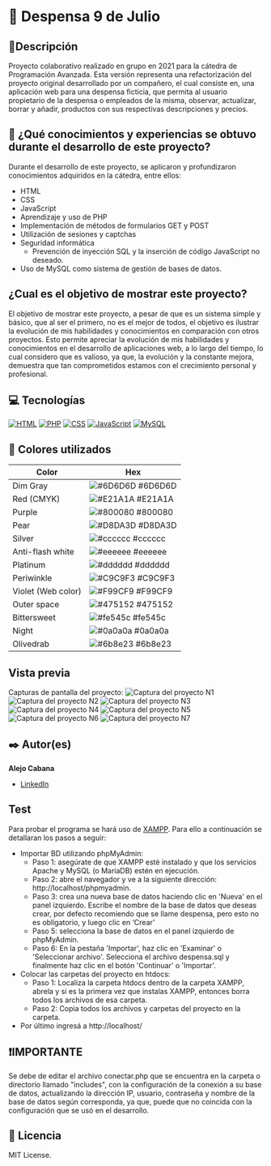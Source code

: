 # 🛒 Despensa 9 de Julio


## 📑Descripción
Proyecto colaborativo realizado en grupo en 2021 para la cátedra de Programación Avanzada. Esta versión representa una refactorización del proyecto original desarrollado por un compañero, el cual consiste en, una aplicación web para una despensa ficticia, que permita al usuario propietario de la despensa o empleados de la misma, observar, actualizar, borrar y añadir, productos con sus respectivas descripciones y precios.


## 🤔 ¿Qué conocimientos y experiencias se obtuvo durante el desarrollo de este proyecto?
Durante el desarrollo de este proyecto, se aplicaron y profundizaron conocimientos adquiridos en la cátedra, entre ellos:
- HTML
- CSS
- JavaScript
- Aprendizaje y uso de PHP
- Implementación de métodos de formularios GET y POST
- Utilización de sesiones y captchas
- Seguridad informática
  * Prevención de inyección SQL y la inserción de código JavaScript no deseado. 
- Uso de MySQL como sistema de gestión de bases de datos.


## ¿Cual es el objetivo de mostrar este proyecto?
El objetivo de mostrar este proyecto, a pesar de que es un sistema simple y básico, que al ser el primero, no es el mejor de todos, el objetivo es ilustrar la evolución de mis habilidades y conocimientos en comparación con otros proyectos.
Esto permite apreciar la evolución de mis habilidades y conocimientos en el desarrollo de aplicaciones web, a lo largo del tiempo, lo cual considero que es valioso, ya que, la evolución y la constante mejora, demuestra que tan comprometidos estamos con el crecimiento personal y profesional.


## 💻 Tecnologías
<!-- Iconos sacados de: https://github.com/hendrasob/badges/blob/master/README.md y https://github.com/alexandresanlim/Badges4-README.md-Profile -->
[![HTML](https://img.shields.io/badge/HTML5-E34F26?style=for-the-badge&logo=html5&logoColor=white)](https://www.w3.org/html/)
[![PHP](https://img.shields.io/badge/PHP-777BB4?style=for-the-badge&logo=php&logoColor=white)](https://www.php.net/)
[![CSS](https://img.shields.io/badge/CSS3-1572B6?style=for-the-badge&logo=css3&logoColor=white)](https://www.w3schools.com/css/)
[![JavaScript](https://img.shields.io/badge/JavaScript-F7DF1E?style=for-the-badge&logo=javascript&logoColor=black)](https://developer.mozilla.org/es/docs/Web/JavaScript)
[![MySQL](https://img.shields.io/badge/MySQL-005C84?style=for-the-badge&logo=mysql&logoColor=white)](https://www.mysql.com/)


## 🎨 Colores utilizados
| Color             | Hex                  |
| ----------------- | ---------------------|
| Dim Gray | ![#6D6D6D](https://via.placeholder.com/10/6D6D6D?text=+) #6D6D6D |
| Red (CMYK) | ![#E21A1A](https://via.placeholder.com/10/E21A1A?text=+) #E21A1A |
| Purple | ![#800080](https://via.placeholder.com/10/800080?text=+) #800080 |
| Pear | ![#D8DA3D](https://via.placeholder.com/10/D8DA3D?text=+) #D8DA3D |
| Silver| ![#cccccc](https://via.placeholder.com/10/cccccc?text=+) #cccccc |
| Anti-flash white | ![#eeeeee](https://via.placeholder.com/10/eeeeee?text=+) #eeeeee |
| Platinum | ![#dddddd](https://via.placeholder.com/10/dddddd?text=+) #dddddd |
| Periwinkle | ![#C9C9F3](https://via.placeholder.com/10/C9C9F3?text=+) #C9C9F3 |
| Violet (Web color) | ![#F99CF9](https://via.placeholder.com/10/F99CF9?text=+) #F99CF9 |
| Outer space | ![#475152](https://via.placeholder.com/10/475152?text=+) #475152 |
| Bittersweet | ![#fe545c](https://via.placeholder.com/10/fe545c?text=+) #fe545c |
| Night | ![#0a0a0a](https://via.placeholder.com/10/0a0a0a?text=+) #0a0a0a |
| Olivedrab | ![#6b8e23](https://via.placeholder.com/10/6b8e23?text=+) #6b8e23 |


## Vista previa
Capturas de pantalla del proyecto:
![Captura del proyecto N1](https://github.com/MC-Alejo/AplicacionWeb/blob/main/capturas/Captura1.png?raw=true)
![Captura del proyecto N2](https://github.com/MC-Alejo/AplicacionWeb/blob/main/capturas/Captura2.png?raw=true)
![Captura del proyecto N3](https://github.com/MC-Alejo/AplicacionWeb/blob/main/capturas/Captura3.png?raw=true)
![Captura del proyecto N4](https://github.com/MC-Alejo/AplicacionWeb/blob/main/capturas/Captura4.png?raw=true)
![Captura del proyecto N5](https://github.com/MC-Alejo/AplicacionWeb/blob/main/capturas/Captura5.png?raw=true)
![Captura del proyecto N6](https://github.com/MC-Alejo/AplicacionWeb/blob/main/capturas/Captura6.png?raw=true)
![Captura del proyecto N7](https://github.com/MC-Alejo/AplicacionWeb/blob/main/capturas/Captura7.png?raw=true)


## ✒️ Autor(es)
**Alejo Cabana**
* [LinkedIn](https://www.linkedin.com/in/mc-alejo/)


## Test
Para probar el programa se hará uso de [XAMPP](https://www.apachefriends.org/es/index.html). Para ello a continuación se detallaran los pasos a seguir:
- Importar BD utilizando phpMyAdmin:
    * Paso 1: asegúrate de que XAMPP esté instalado y que los servicios Apache y MySQL (o MariaDB) estén en ejecución.
    * Paso 2: abre el navegador y ve a la siguiente dirección: http://localhost/phpmyadmin.
    * Paso 3: crea una nueva base de datos haciendo clic en 'Nueva' en el panel izquierdo. Escribe el nombre de la base de datos que deseas crear, por defecto recomiendo que se llame despensa, pero esto no es obligatorio, y luego clic en ‘Crear’
    * Paso 5: selecciona la base de datos en el panel izquierdo de phpMyAdmin.
    * Paso 6: En la pestaña 'Importar', haz clic en 'Examinar' o 'Seleccionar archivo'. Selecciona el archivo despensa.sql y finalmente haz clic en el botón 'Continuar' o 'Importar'.
- Colocar las carpetas del proyecto en htdocs:
    * Paso 1: Localiza la carpeta htdocs dentro de la carpeta XAMPP, abrela y si es la primera vez que instalas XAMPP, entonces borra todos los archivos de esa carpeta.
    * Paso 2: Copia todos los archivos y carpetas del proyecto en la carpeta.
- Por último ingresá a http://localhost/ 


## ❗IMPORTANTE
Se debe de editar el archivo conectar.php que se encuentra en la carpeta o directorio llamado "includes", con la configuración de la conexión a su base de datos, actualizando la dirección IP, usuario, contraseña y nombre de la base de datos según corresponda, ya que, puede que no coincida con la configuración que se usó en el desarrollo.


## 📄 Licencia
MIT License.

